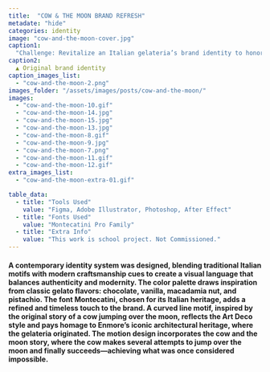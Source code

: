 ```yaml
---
title:  "COW & THE MOON BRAND REFRESH"
metadate: "hide"
categories: identity
image: "cow-and-the-moon-cover.jpg"
caption1: 
  "Challenge: Revitalize an Italian gelateria’s brand identity to honor its artisanal heritage within a modern context."
caption2: 
  ▲ Original brand identity
caption_images_list: 
  - "cow-and-the-moon-2.png"
images_folder: "/assets/images/posts/cow-and-the-moon/"
images:
  - "cow-and-the-moon-10.gif"
  - "cow-and-the-moon-14.jpg" 
  - "cow-and-the-moon-15.jpg" 
  - "cow-and-the-moon-13.jpg" 
  - "cow-and-the-moon-8.gif" 
  - "cow-and-the-moon-9.jpg"
  - "cow-and-the-moon-7.png"
  - "cow-and-the-moon-11.gif"
  - "cow-and-the-moon-12.gif"
extra_images_list:
  - "cow-and-the-moon-extra-01.gif"

table_data:
  - title: "Tools Used"
    value: "Figma, Adobe Illustrator, Photoshop, After Effect"
  - title: "Fonts Used"
    value: "Montecatini Pro Family"
  - title: "Extra Info"
    value: "This work is school project. Not Commissioned." 
---
```



#### A contemporary identity system was designed, blending traditional Italian motifs with modern craftsmanship cues to create a visual language that balances authenticity and modernity. The color palette draws inspiration from classic gelato flavors: chocolate, vanilla, macadamia nut, and pistachio. The font Montecatini, chosen for its Italian heritage, adds a refined and timeless touch to the brand. A curved line motif, inspired by the original story of a cow jumping over the moon, reflects the Art Deco style and pays homage to Enmore’s iconic architectural heritage, where the gelateria originated. The motion design incorporates the cow and the moon story, where the cow makes several attempts to jump over the moon and finally succeeds—achieving what was once considered impossible.

<!--
<br>
↳ A flexible visual identity adapts to different aspect ratios while maintaining a consistentcy.
<br>
↳ Pistachio color is used appropriately throughout the graphics as an accent.
<br>
↳ A coaster was created using an abstract cow shape variation, incorporating traditional Italian pattern elements.
<br>
↳ For the campaign, G’ stands for Good, which connects with Australian culture: “G’day,” “G’People,” and “Great Gelato.”
<br>
↳ Merchandise was also created with the venue's heritage in mind, featuring the tagline.
-->